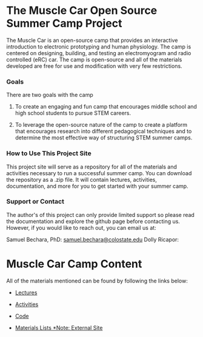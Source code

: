# The Muscle Car Open Source Summer Camp Project

The Muscle Car is an open-source camp that provides an interactive introduction to electronic prototyping and human physiology. The camp is centered on designing, building, and testing an electromyogram and radio controlled (eRC) car. The camp is open-source and all of the materials developed are free for use and modification with very few restrictions.

### Goals

There are two goals with the camp 

1. To create an engaging and fun camp that encourages middle school and high school students to pursue STEM careers. 

2. To leverage the open-source nature of the camp to create a platform that encourages research into different pedagogical techniques and to determine the most effective way of structuring STEM summer camps.


### How to Use This Project Site

This project site will serve as a repository for all of the materials and activities necessary to run a successful summer camp. You can download the repository as a .zip file. It will contain lectures, activities, documentation, and more for you to get started with your summer camp.

### Support or Contact

The author's of this project can only provide limited support so please read the documentation and explore the github page before contacting us. However, if you would like to reach out, you can email us at:

Samuel Bechara, PhD: samuel.bechara@colostate.edu
Dolly Ricapor: 

# Muscle Car Camp Content

All of the materials mentioned can be found by following the links below:

* [Lectures](https://github.com/sbechara/muscle-car/tree/master/Lectures "Click here to see ideas for lectures")

* [Activities](https://github.com/sbechara/muscle-car/tree/master/Activities)

* [Code](https://github.com/sbechara/muscle-car/tree/master/Code "Click here to access the code necessary to program your muscle car!")

* [Materials Lists *Note: External Site](https://www.sparkfun.com/wish_lists/144483 "Everything you need to build your own muscle car")
